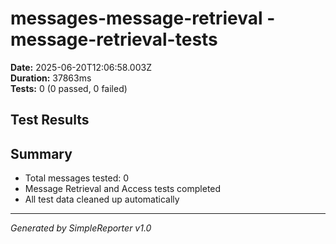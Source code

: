 # messages-message-retrieval - message-retrieval-tests

**Date:** 2025-06-20T12:06:58.003Z  
**Duration:** 37863ms  
**Tests:** 0 (0 passed, 0 failed)

## Test Results



## Summary

- Total messages tested: 0
- Message Retrieval and Access tests completed
- All test data cleaned up automatically

---
*Generated by SimpleReporter v1.0*
